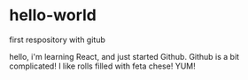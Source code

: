 # hello-world
first respository with gitub

hello, i'm learning React, and just started Github. Github is a bit complicated!
I like rolls filled with feta chese! YUM!
